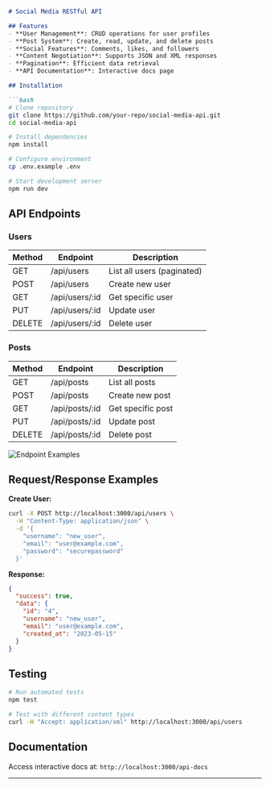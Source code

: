 
```markdown
# Social Media RESTful API

## Features
- **User Management**: CRUD operations for user profiles
- **Post System**: Create, read, update, and delete posts
- **Social Features**: Comments, likes, and followers
- **Content Negotiation**: Supports JSON and XML responses
- **Pagination**: Efficient data retrieval
- **API Documentation**: Interactive docs page

## Installation

```bash
# Clone repository
git clone https://github.com/your-repo/social-media-api.git
cd social-media-api

# Install dependencies
npm install

# Configure environment
cp .env.example .env

# Start development server
npm run dev
```

## API Endpoints

### Users
| Method | Endpoint         | Description                 |
|--------|------------------|-----------------------------|
| GET    | /api/users       | List all users (paginated)  |
| POST   | /api/users       | Create new user             |
| GET    | /api/users/:id   | Get specific user           |
| PUT    | /api/users/:id   | Update user                 |
| DELETE | /api/users/:id   | Delete user                 |

### Posts
| Method | Endpoint         | Description                 |
|--------|------------------|-----------------------------|
| GET    | /api/posts       | List all posts              |
| POST   | /api/posts       | Create new post             |
| GET    | /api/posts/:id   | Get specific post           |
| PUT    | /api/posts/:id   | Update post                 |
| DELETE | /api/posts/:id   | Delete post                 |

![Endpoint Examples](./screenshots/endpoint-examples.png)

## Request/Response Examples

**Create User:**
```bash
curl -X POST http://localhost:3000/api/users \
  -H "Content-Type: application/json" \
  -d '{
    "username": "new_user",
    "email": "user@example.com",
    "password": "securepassword"
  }'
```

**Response:**
```json
{
  "success": true,
  "data": {
    "id": "4",
    "username": "new_user",
    "email": "user@example.com",
    "created_at": "2023-05-15"
  }
}
```

## Testing
```bash
# Run automated tests
npm test

# Test with different content types
curl -H "Accept: application/xml" http://localhost:3000/api/users
```

## Documentation
Access interactive docs at: `http://localhost:3000/api-docs`

---

